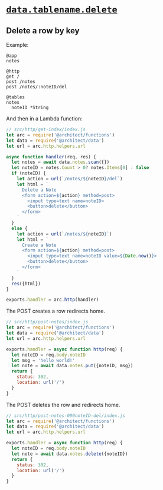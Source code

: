 # <a id=data.delete href=#data.delete>`data.tablename.delete`</a>

## Delete a row by key

Example:

```arc
@app
notes

@http
get /
post /notes
post /notes/:noteID/del

@tables
notes
  noteID *String
```

And then in a Lambda function:

```javascript
// src/http/get-index/index.js
let arc = require('@architect/functions')
let data = require('@architect/data')
let url = arc.http.helpers.url

async function handler(req, res) {
  let notes = await data.notes.scan({})
  let noteID = notes.Count > 0? notes.Items[0] : false
  if (noteID) {
    let action = url(`/notes/${noteID}/del`)
    let html = `
      Delete a Note
      <form action=${action} method=post>
        <input type=text name=noteID>
        <button>delete</button>
      </form>
    `
  }
  else {
    let action = url(`/notes/${noteID}`)
    let html = `
      Create a Note
      <form action=${action} method=post>
        <input type=text name=noteID value=${Date.now()}>
        <button>delete</button>
      </form>
    `
  }
  res({html})
}

exports.handler = arc.http(handler)
```

The POST creates a row redirects home.

```javascript
// src/http/post-notes/index.js
let arc = require('@architect/functions')
let data = require('@architect/data')
let url = arc.http.helpers.url

exports.handler = async function http(req) {
  let noteID = req.body.noteID
  let msg = 'hello world!'
  let note = await data.notes.put({noteID, msg})
  return {
    status: 302,
    location: url('/')
  }
}
```

The POST deletes the row and redirects home.

```javascript
// src/http/post-notes-000noteID-del/index.js
let arc = require('@architect/functions')
let data = require('@architect/data')
let url = arc.http.helpers.url

exports.handler = async function http(req) {
  let noteID = req.body.noteID
  let note = await data.notes.delete({noteID})
  return {
    status: 302,
    location: url('/')
  }
}
```
